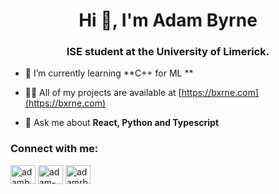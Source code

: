 <h1 align="center">Hi 👋, I'm Adam Byrne</h1>
<h3 align="center">ISE student at the University of Limerick.</h3>




- 🌱 I’m currently learning **C++ for ML **

- 👨‍💻 All of my projects are available at [https://bxrne.com](https://bxrne.com)

- 💬 Ask me about **React, Python and Typescript**




<h3 align="left">Connect with me:</h3>
<p align="left">
<a href="https://twitter.com/adambxrne" target="blank"><img align="center" src="https://raw.githubusercontent.com/rahuldkjain/github-profile-readme-generator/master/src/images/icons/Social/twitter.svg" alt="adambxrne" height="30" width="40" /></a>
<a href="https://linkedin.com/in/adam-byrne-3a752a1b8" target="blank"><img align="center" src="https://raw.githubusercontent.com/rahuldkjain/github-profile-readme-generator/master/src/images/icons/Social/linked-in-alt.svg" alt="adam-byrne-3a752a1b8" height="30" width="40" /></a>
<a href="https://kaggle.com/adamrbyrne" target="blank"><img align="center" src="https://raw.githubusercontent.com/rahuldkjain/github-profile-readme-generator/master/src/images/icons/Social/kaggle.svg" alt="adamrbyrne" height="30" width="40" /></a>
</p>
